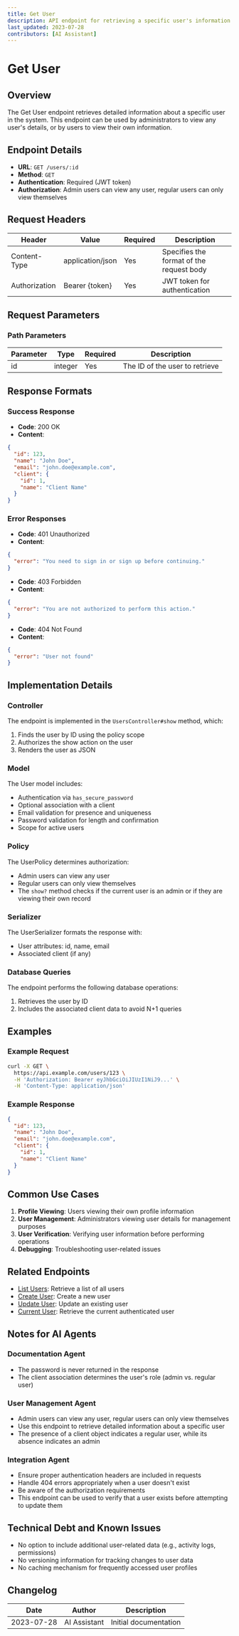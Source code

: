 ```yaml
---
title: Get User
description: API endpoint for retrieving a specific user's information
last_updated: 2023-07-28
contributors: [AI Assistant]
---
```


# Get User

## Overview

The Get User endpoint retrieves detailed information about a specific user in the system. This endpoint can be used by administrators to view any user's details, or by users to view their own information.

## Endpoint Details

- **URL**: `GET /users/:id`
- **Method**: `GET`
- **Authentication**: Required (JWT token)
- **Authorization**: Admin users can view any user, regular users can only view themselves

## Request Headers

| Header | Value | Required | Description |
|--------|-------|----------|-------------|
| Content-Type | application/json | Yes | Specifies the format of the request body |
| Authorization | Bearer {token} | Yes | JWT token for authentication |

## Request Parameters

### Path Parameters

| Parameter | Type | Required | Description |
|-----------|------|----------|-------------|
| id | integer | Yes | The ID of the user to retrieve |

## Response Formats

### Success Response

- **Code**: 200 OK
- **Content**:

```json
{
  "id": 123,
  "name": "John Doe",
  "email": "john.doe@example.com",
  "client": {
    "id": 1,
    "name": "Client Name"
  }
}
```

### Error Responses

- **Code**: 401 Unauthorized
- **Content**:

```json
{
  "error": "You need to sign in or sign up before continuing."
}
```

- **Code**: 403 Forbidden
- **Content**:

```json
{
  "error": "You are not authorized to perform this action."
}
```

- **Code**: 404 Not Found
- **Content**:

```json
{
  "error": "User not found"
}
```

## Implementation Details

### Controller

The endpoint is implemented in the `UsersController#show` method, which:
1. Finds the user by ID using the policy scope
2. Authorizes the show action on the user
3. Renders the user as JSON

### Model

The User model includes:
- Authentication via `has_secure_password`
- Optional association with a client
- Email validation for presence and uniqueness
- Password validation for length and confirmation
- Scope for active users

### Policy

The UserPolicy determines authorization:
- Admin users can view any user
- Regular users can only view themselves
- The `show?` method checks if the current user is an admin or if they are viewing their own record

### Serializer

The UserSerializer formats the response with:
- User attributes: id, name, email
- Associated client (if any)

### Database Queries

The endpoint performs the following database operations:
1. Retrieves the user by ID
2. Includes the associated client data to avoid N+1 queries

## Examples

### Example Request

```bash
curl -X GET \
  https://api.example.com/users/123 \
  -H 'Authorization: Bearer eyJhbGciOiJIUzI1NiJ9...' \
  -H 'Content-Type: application/json'
```

### Example Response

```json
{
  "id": 123,
  "name": "John Doe",
  "email": "john.doe@example.com",
  "client": {
    "id": 1,
    "name": "Client Name"
  }
}
```

## Common Use Cases

1. **Profile Viewing**: Users viewing their own profile information
2. **User Management**: Administrators viewing user details for management purposes
3. **User Verification**: Verifying user information before performing operations
4. **Debugging**: Troubleshooting user-related issues

## Related Endpoints

- [List Users](/api/administrative/list_users_endpoint.md): Retrieve a list of all users
- [Create User](/api/administrative/create_user_endpoint.md): Create a new user
- [Update User](/api/administrative/update_user_endpoint.md): Update an existing user
- [Current User](/api/administrative/current_user_endpoint.md): Retrieve the current authenticated user

## Notes for AI Agents

### Documentation Agent
- The password is never returned in the response
- The client association determines the user's role (admin vs. regular user)

### User Management Agent
- Admin users can view any user, regular users can only view themselves
- Use this endpoint to retrieve detailed information about a specific user
- The presence of a client object indicates a regular user, while its absence indicates an admin

### Integration Agent
- Ensure proper authentication headers are included in requests
- Handle 404 errors appropriately when a user doesn't exist
- Be aware of the authorization requirements
- This endpoint can be used to verify that a user exists before attempting to update them

## Technical Debt and Known Issues

- No option to include additional user-related data (e.g., activity logs, permissions)
- No versioning information for tracking changes to user data
- No caching mechanism for frequently accessed user profiles

## Changelog

| Date | Author | Description |
|------|--------|-------------|
| 2023-07-28 | AI Assistant | Initial documentation | 